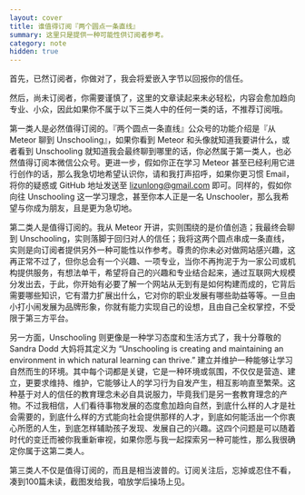 ```yaml
---
layout: cover
title: 谁值得订阅『两个圆点一条直线』
summary: 这里只是提供一种可能性供订阅者参考。
category: note
hidden: true
---
```


首先，已然订阅者，你做对了，我会将爱嵌入字节以回报你的信任。

然后，尚未订阅者，你需要谨慎了，这里的文章读起来未必轻松，内容会愈加趋向专业、小众，因此如果你不属于以下三类人中的任何一类的话，不推荐订阅哦。

第一类人是必然值得订阅的。『两个圆点一条直线』公众号的功能介绍是『从 Meteor 聊到 Unschooling』，如果你看到 Meteor 和头像就知道我要讲什么，或者看到 Unschooling 就知道我会最终聊到哪里的话，你必然属于第一类人，也必然值得订阅本微信公众号。更进一步，假如你正在学习 Meteor 甚至已经利用它进行创作的话，那么我急切地希望认识你，请和我打声招呼，如果你更习惯 Email，将你的疑惑或 GitHub 地址发送至 <lizunlong@gmail.com> 即可。同样的，假如你向往 Unschooling 这一学习理念，甚至你本人正是一名 Unschooler，那么我希望与你成为朋友，且是更为急切地。

第二类人是值得订阅的。我从 Meteor 开讲，实则围绕的是价值创造；我最终会聊到 Unschooling，实则落脚于回归对人的信任；我将这两个圆点串成一条直线，实则是向订阅者提供另外一种可能性以作参考。尊贵的你未必对做网站感兴趣，这再正常不过了，但你总会有一个兴趣、一项专业，当你不再拘泥于为一家公司或机构提供服务，有想法单干，希望将自己的兴趣和专业结合起来，通过互联网大规模分发出去，于此，你开始有必要了解一个网站从无到有是如何构建而成的，它背后需要哪些知识，它有潜力扩展出什么，它对你的职业发展有哪些助益等等。一旦由小打小闹发展为品牌形象，你就有能力实现自己的设想，且由自己全权掌控，不受限于第三方平台。

另一方面，Unschooling 则更像是一种学习态度和生活方式了，我十分尊敬的 Sandra Dodd 大妈将其定义为 “Unschooling is creating and maintaining an environment in which natural learning can thrive.” 建立并维护一种能够让学习自然而生的环境。其中每个词都是关键，它是一种环境或氛围，不仅仅是营造、建立，更要求维持、维护，它能够让人的学习行为自发产生，相互影响直至繁荣。这种基于对人的信任的教育理念未必自具说服力，毕竟我们是另一套教育理念的产物。不过我相信，人们看待事物发展的态度愈加趋向自然，到底什么样的人才是社会需要的，到底什么样的方式能向社会提供那样的人才，到底如何能活出一个你衷心所愿的人生，到底怎样辅助孩子发现、发展自己的兴趣。这四个问题是可以随着时代的变迁而被你我重新审视，如果你愿与我一起探索另一种可能性，那么我很确定你属于这第二类人。

第三类人不仅是值得订阅的，而且是相当波普的。订阅关注后，忘掉或忍住不看，凑到100篇未读，截图发给我，咱放学后操场上见。
